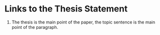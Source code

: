 # Links to the Thesis Statement
1. The thesis is the main point of the paper, the topic sentence is the main point of the paragraph.
